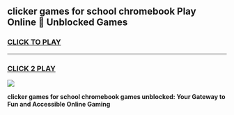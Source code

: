 
## clicker games for school chromebook Play Online 👋 Unblocked Games
<h3>
<a href="https://news.freeplayer.one?title=clicker_games_for_school_chromebook&ref=17GH">CLICK TO PLAY</a></h3>
<hr>

<h3>
<a href="https://news.freeplayer.one?title=clicker_games_for_school_chromebook&ref=17GH">CLICK 2 PLAY</a>
  
</h3>

<a href="https://news.freeplayer.one?title=clicker_games_for_school_chromebook&ref=17GH/"><img src="https://clearcache.store/games.png"></a>


**clicker games for school chromebook games unblocked: Your Gateway to Fun and Accessible Online Gaming**
